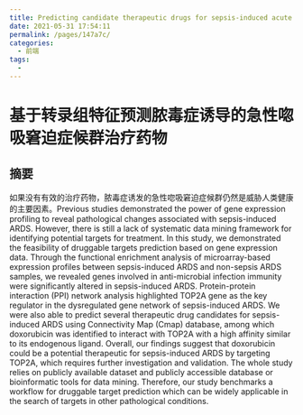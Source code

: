 ```yaml
---
title: Predicting candidate therapeutic drugs for sepsis-induced acute respiratory distress syndrome based on transcriptome pro
date: 2021-05-31 17:54:11
permalink: /pages/147a7c/
categories:
  - 前端
tags:
  - 
---
```

# 基于转录组特征预测脓毒症诱导的急性唿吸窘迫症候群治疗药物

## 摘要

如果没有有效的治疗药物，脓毒症诱发的急性唿吸窘迫症候群仍然是威胁人类健康的主要因素。Previous studies demonstrated the power of gene expression profiling to reveal pathological changes associated with sepsis-induced ARDS. However, there is still a lack of systematic data mining framework for identifying potential targets for treatment. In this study, we demonstrated the feasibility of druggable targets prediction based on gene expression data. Through the functional enrichment analysis of microarray-based expression profiles between sepsis-induced ARDS and non-sepsis ARDS samples, we revealed genes involved in anti-microbial infection immunity were significantly altered in sepsis-induced ARDS. Protein-protein interaction (PPI) network analysis highlighted TOP2A gene as the key regulator in the dysregulated gene network of sepsis-induced ARDS. We were also able to predict several therapeutic drug candidates for sepsis-induced ARDS using Connectivity Map (Cmap) database, among which doxorubicin was identified to interact with TOP2A with a high affinity similar to its endogenous ligand. Overall, our findings suggest that doxorubicin could be a potential therapeutic for sepsis-induced ARDS by targeting TOP2A, which requires further investigation and validation. The whole study relies on publicly available dataset and publicly accessible database or bioinformatic tools for data mining. Therefore, our study benchmarks a workflow for druggable target prediction which can be widely applicable in the search of targets in other pathological conditions.